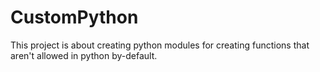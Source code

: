 # CustomPython
This project is about creating python modules for creating functions that aren't allowed in python by-default.
